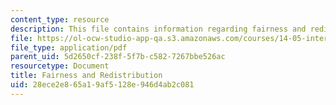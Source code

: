 ```yaml
---
content_type: resource
description: This file contains information regarding fairness and redistribution.
file: https://ol-ocw-studio-app-qa.s3.amazonaws.com/courses/14-05-intermediate-macroeconomics-spring-2013/28ece2e865a19af5128e946d4ab2c081_MIT14_05S13_LecNot_fairnes.pdf
file_type: application/pdf
parent_uid: 5d2650cf-238f-5f7b-c582-7267bbe526ac
resourcetype: Document
title: Fairness and Redistribution
uid: 28ece2e8-65a1-9af5-128e-946d4ab2c081
---
```


